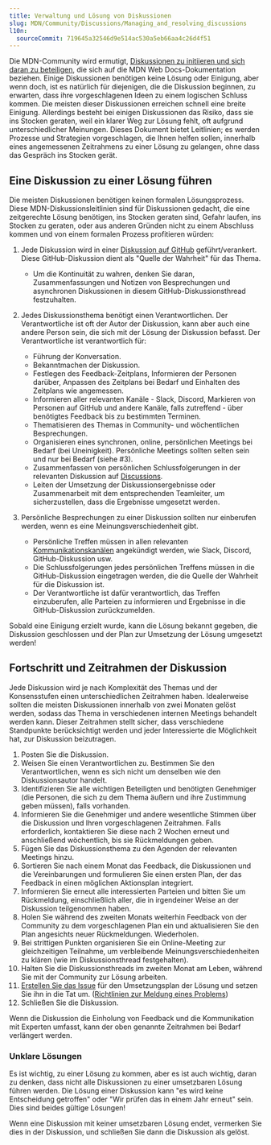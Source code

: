 ```yaml
---
title: Verwaltung und Lösung von Diskussionen
slug: MDN/Community/Discussions/Managing_and_resolving_discussions
l10n:
  sourceCommit: 719645a32546d9e514ac530a5eb66aa4c26d4f51
---
```


Die MDN-Community wird ermutigt, [Diskussionen zu initiieren und sich daran zu beteiligen](/de/docs/MDN/Community/Discussions), die sich auf die MDN Web Docs-Dokumentation beziehen. Einige Diskussionen benötigen keine Lösung oder Einigung, aber wenn doch, ist es natürlich für diejenigen, die die Diskussion beginnen, zu erwarten, dass ihre vorgeschlagenen Ideen zu einem logischen Schluss kommen. Die meisten dieser Diskussionen erreichen schnell eine breite Einigung. Allerdings besteht bei einigen Diskussionen das Risiko, dass sie ins Stocken geraten, weil ein klarer Weg zur Lösung fehlt, oft aufgrund unterschiedlicher Meinungen. Dieses Dokument bietet Leitlinien; es werden Prozesse und Strategien vorgeschlagen, die Ihnen helfen sollen, innerhalb eines angemessenen Zeitrahmens zu einer Lösung zu gelangen, ohne dass das Gespräch ins Stocken gerät.

## Eine Diskussion zu einer Lösung führen

Die meisten Diskussionen benötigen keinen formalen Lösungsprozess. Diese MDN-Diskussionsleitlinien sind für Diskussionen gedacht, die eine zeitgerechte Lösung benötigen, ins Stocken geraten sind, Gefahr laufen, ins Stocken zu geraten, oder aus anderen Gründen nicht zu einem Abschluss kommen und von einem formalen Prozess profitieren würden:

1. Jede Diskussion wird in einer [Diskussion auf GitHub](https://github.com/orgs/mdn/discussions) geführt/verankert. Diese GitHub-Diskussion dient als "Quelle der Wahrheit" für das Thema.

   - Um die Kontinuität zu wahren, denken Sie daran, Zusammenfassungen und Notizen von Besprechungen und asynchronen Diskussionen in diesem GitHub-Diskussionsthread festzuhalten.

2. Jedes Diskussionsthema benötigt einen Verantwortlichen. Der Verantwortliche ist oft der Autor der Diskussion, kann aber auch eine andere Person sein, die sich mit der Lösung der Diskussion befasst. Der Verantwortliche ist verantwortlich für:

   - Führung der Konversation.
   - Bekanntmachen der Diskussion.
   - Festlegen des Feedback-Zeitplans, Informieren der Personen darüber, Anpassen des Zeitplans bei Bedarf und Einhalten des Zeitplans wie angemessen.
   - Informieren aller relevanten Kanäle - Slack, Discord, Markieren von Personen auf GitHub und andere Kanäle, falls zutreffend - über benötigtes Feedback bis zu bestimmten Terminen.
   - Thematisieren des Themas in Community- und wöchentlichen Besprechungen.
   - Organisieren eines synchronen, online, persönlichen Meetings bei Bedarf (bei Uneinigkeit). Persönliche Meetings sollten selten sein und nur bei Bedarf (siehe #3).
   - Zusammenfassen von persönlichen Schlussfolgerungen in der relevanten Diskussion auf [Discussions](https://github.com/orgs/mdn/discussions).
   - Leiten der Umsetzung der Diskussionsergebnisse oder Zusammenarbeit mit dem entsprechenden Teamleiter, um sicherzustellen, dass die Ergebnisse umgesetzt werden.

3. Persönliche Besprechungen zu einer Diskussion sollten nur einberufen werden, wenn es eine Meinungsverschiedenheit gibt.

   - Persönliche Treffen müssen in allen relevanten [Kommunikationskanälen](/de/docs/MDN/Community/Communication_channels) angekündigt werden, wie Slack, Discord, GitHub-Diskussion usw.
   - Die Schlussfolgerungen jedes persönlichen Treffens müssen in die GitHub-Diskussion eingetragen werden, die die Quelle der Wahrheit für die Diskussion ist.
   - Der Verantwortliche ist dafür verantwortlich, das Treffen einzuberufen, alle Parteien zu informieren und Ergebnisse in die GitHub-Diskussion zurückzumelden.

Sobald eine Einigung erzielt wurde, kann die Lösung bekannt gegeben, die Diskussion geschlossen und der Plan zur Umsetzung der Lösung umgesetzt werden!

## Fortschritt und Zeitrahmen der Diskussion

Jede Diskussion wird je nach Komplexität des Themas und der Konsensstufen einen unterschiedlichen Zeitrahmen haben. Idealerweise sollten die meisten Diskussionen innerhalb von zwei Monaten gelöst werden, sodass das Thema in verschiedenen internen Meetings behandelt werden kann. Dieser Zeitrahmen stellt sicher, dass verschiedene Standpunkte berücksichtigt werden und jeder Interessierte die Möglichkeit hat, zur Diskussion beizutragen.

1. Posten Sie die Diskussion.
2. Weisen Sie einen Verantwortlichen zu. Bestimmen Sie den Verantwortlichen, wenn es sich nicht um denselben wie den Diskussionsautor handelt.
3. Identifizieren Sie alle wichtigen Beteiligten und benötigten Genehmiger (die Personen, die sich zu dem Thema äußern und ihre Zustimmung geben müssen), falls vorhanden.
4. Informieren Sie die Genehmiger und andere wesentliche Stimmen über die Diskussion und Ihren vorgeschlagenen Zeitrahmen. Falls erforderlich, kontaktieren Sie diese nach 2 Wochen erneut und anschließend wöchentlich, bis sie Rückmeldungen geben.
5. Fügen Sie das Diskussionsthema zu den Agenden der relevanten Meetings hinzu.
6. Sortieren Sie nach einem Monat das Feedback, die Diskussionen und die Vereinbarungen und formulieren Sie einen ersten Plan, der das Feedback in einen möglichen Aktionsplan integriert.
7. Informieren Sie erneut alle interessierten Parteien und bitten Sie um Rückmeldung, einschließlich aller, die in irgendeiner Weise an der Diskussion teilgenommen haben.
8. Holen Sie während des zweiten Monats weiterhin Feedback von der Community zu dem vorgeschlagenen Plan ein und aktualisieren Sie den Plan angesichts neuer Rückmeldungen. Wiederholen.
9. Bei strittigen Punkten organisieren Sie ein Online-Meeting zur gleichzeitigen Teilnahme, um verbleibende Meinungsverschiedenheiten zu klären (wie im Diskussionsthread festgehalten).
10. Halten Sie die Diskussionsthreads im zweiten Monat am Leben, während Sie mit der Community zur Lösung arbeiten.
11. [Erstellen Sie das Issue](/de/docs/MDN/Community/Issues) für den Umsetzungsplan der Lösung und setzen Sie ihn in die Tat um. ([Richtlinien zur Meldung eines Problems](/de/docs/MDN/Community/Issues#guidelines_for_reporting_an_issue))
12. Schließen Sie die Diskussion.

Wenn die Diskussion die Einholung von Feedback und die Kommunikation mit Experten umfasst, kann der oben genannte Zeitrahmen bei Bedarf verlängert werden.

### Unklare Lösungen

Es ist wichtig, zu einer Lösung zu kommen, aber es ist auch wichtig, daran zu denken, dass nicht alle Diskussionen zu einer umsetzbaren Lösung führen werden. Die Lösung einer Diskussion kann "es wird keine Entscheidung getroffen" oder "Wir prüfen das in einem Jahr erneut" sein. Dies sind beides gültige Lösungen!

Wenn eine Diskussion mit keiner umsetzbaren Lösung endet, vermerken Sie dies in der Diskussion, und schließen Sie dann die Diskussion als gelöst.
